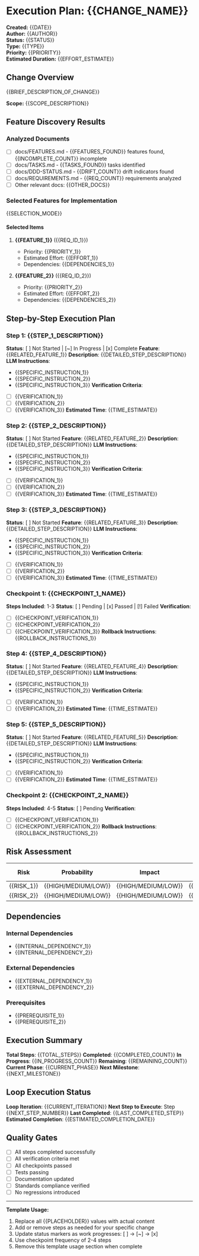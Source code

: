 # Execution Plan: {{CHANGE_NAME}}

**Created:** {{DATE}}  
**Author:** {{AUTHOR}}  
**Status:** {{STATUS}} <!-- Draft | In Progress | Complete | Failed -->  
**Type:** {{TYPE}} <!-- Feature Implementation | Refactoring | Migration | Bug Fix | Enhancement -->  
**Priority:** {{PRIORITY}} <!-- High | Medium | Low -->  
**Estimated Duration:** {{EFFORT_ESTIMATE}} <!-- e.g., 2-3 hours, 1 day, 1 week -->

## Change Overview

{{BRIEF_DESCRIPTION_OF_CHANGE}}

**Scope:** {{SCOPE_DESCRIPTION}}

## Feature Discovery Results

### Analyzed Documents

- [ ] docs/FEATURES.md - {{FEATURES_FOUND}} features found, {{INCOMPLETE_COUNT}} incomplete
- [ ] docs/TASKS.md - {{TASKS_FOUND}} tasks identified
- [ ] docs/DDD-STATUS.md - {{DRIFT_COUNT}} drift indicators found
- [ ] docs/REQUIREMENTS.md - {{REQ_COUNT}} requirements analyzed
- [ ] Other relevant docs: {{OTHER_DOCS}}

### Selected Features for Implementation

{{SELECTION_MODE}} <!-- AUTO MODE | PICKER MODE -->

#### Selected Items

1. **{{FEATURE_1}}** ({{REQ_ID_1}})
   - Priority: {{PRIORITY_1}}
   - Estimated Effort: {{EFFORT_1}}
   - Dependencies: {{DEPENDENCIES_1}}

2. **{{FEATURE_2}}** ({{REQ_ID_2}})
   - Priority: {{PRIORITY_2}}
   - Estimated Effort: {{EFFORT_2}}
   - Dependencies: {{DEPENDENCIES_2}}

## Step-by-Step Execution Plan

### Step 1: {{STEP_1_DESCRIPTION}}

**Status**: [ ] Not Started | [~] In Progress | [x] Complete
**Feature**: {{RELATED_FEATURE_1}}
**Description**: {{DETAILED_STEP_DESCRIPTION}}
**LLM Instructions**:

- {{SPECIFIC_INSTRUCTION_1}}
- {{SPECIFIC_INSTRUCTION_2}}
- {{SPECIFIC_INSTRUCTION_3}}
**Verification Criteria**:
- [ ] {{VERIFICATION_1}}
- [ ] {{VERIFICATION_2}}
- [ ] {{VERIFICATION_3}}
**Estimated Time**: {{TIME_ESTIMATE}}

### Step 2: {{STEP_2_DESCRIPTION}}

**Status**: [ ] Not Started
**Feature**: {{RELATED_FEATURE_2}}
**Description**: {{DETAILED_STEP_DESCRIPTION}}
**LLM Instructions**:

- {{SPECIFIC_INSTRUCTION_1}}
- {{SPECIFIC_INSTRUCTION_2}}
- {{SPECIFIC_INSTRUCTION_3}}
**Verification Criteria**:
- [ ] {{VERIFICATION_1}}
- [ ] {{VERIFICATION_2}}
- [ ] {{VERIFICATION_3}}
**Estimated Time**: {{TIME_ESTIMATE}}

### Step 3: {{STEP_3_DESCRIPTION}}

**Status**: [ ] Not Started
**Feature**: {{RELATED_FEATURE_3}}
**Description**: {{DETAILED_STEP_DESCRIPTION}}
**LLM Instructions**:

- {{SPECIFIC_INSTRUCTION_1}}
- {{SPECIFIC_INSTRUCTION_2}}
- {{SPECIFIC_INSTRUCTION_3}}
**Verification Criteria**:
- [ ] {{VERIFICATION_1}}
- [ ] {{VERIFICATION_2}}
- [ ] {{VERIFICATION_3}}
**Estimated Time**: {{TIME_ESTIMATE}}

### Checkpoint 1: {{CHECKPOINT_1_NAME}}

**Steps Included**: 1-3
**Status**: [ ] Pending | [x] Passed | [!] Failed
**Verification**:

- [ ] {{CHECKPOINT_VERIFICATION_1}}
- [ ] {{CHECKPOINT_VERIFICATION_2}}
- [ ] {{CHECKPOINT_VERIFICATION_3}}
**Rollback Instructions**: {{ROLLBACK_INSTRUCTIONS_1}}

### Step 4: {{STEP_4_DESCRIPTION}}

**Status**: [ ] Not Started
**Feature**: {{RELATED_FEATURE_4}}
**Description**: {{DETAILED_STEP_DESCRIPTION}}
**LLM Instructions**:

- {{SPECIFIC_INSTRUCTION_1}}
- {{SPECIFIC_INSTRUCTION_2}}
**Verification Criteria**:
- [ ] {{VERIFICATION_1}}
- [ ] {{VERIFICATION_2}}
**Estimated Time**: {{TIME_ESTIMATE}}

### Step 5: {{STEP_5_DESCRIPTION}}

**Status**: [ ] Not Started
**Feature**: {{RELATED_FEATURE_5}}
**Description**: {{DETAILED_STEP_DESCRIPTION}}
**LLM Instructions**:

- {{SPECIFIC_INSTRUCTION_1}}
- {{SPECIFIC_INSTRUCTION_2}}
**Verification Criteria**:
- [ ] {{VERIFICATION_1}}
- [ ] {{VERIFICATION_2}}
**Estimated Time**: {{TIME_ESTIMATE}}

### Checkpoint 2: {{CHECKPOINT_2_NAME}}

**Steps Included**: 4-5
**Status**: [ ] Pending
**Verification**:

- [ ] {{CHECKPOINT_VERIFICATION_1}}
- [ ] {{CHECKPOINT_VERIFICATION_2}}
**Rollback Instructions**: {{ROLLBACK_INSTRUCTIONS_2}}

## Risk Assessment

| Risk | Probability | Impact | Mitigation Strategy |
|------|-------------|--------|-------------------|
| {{RISK_1}} | {{HIGH/MEDIUM/LOW}} | {{HIGH/MEDIUM/LOW}} | {{MITIGATION_1}} |
| {{RISK_2}} | {{HIGH/MEDIUM/LOW}} | {{HIGH/MEDIUM/LOW}} | {{MITIGATION_2}} |

## Dependencies

### Internal Dependencies

- {{INTERNAL_DEPENDENCY_1}}
- {{INTERNAL_DEPENDENCY_2}}

### External Dependencies

- {{EXTERNAL_DEPENDENCY_1}}
- {{EXTERNAL_DEPENDENCY_2}}

### Prerequisites

- {{PREREQUISITE_1}}
- {{PREREQUISITE_2}}

## Execution Summary

**Total Steps**: {{TOTAL_STEPS}}
**Completed**: {{COMPLETED_COUNT}}
**In Progress**: {{IN_PROGRESS_COUNT}}
**Remaining**: {{REMAINING_COUNT}}
**Current Phase**: {{CURRENT_PHASE}}
**Next Milestone**: {{NEXT_MILESTONE}}

## Loop Execution Status

**Loop Iteration**: {{CURRENT_ITERATION}}
**Next Step to Execute**: Step {{NEXT_STEP_NUMBER}}
**Last Completed**: {{LAST_COMPLETED_STEP}}
**Estimated Completion**: {{ESTIMATED_COMPLETION_DATE}}

## Quality Gates

- [ ] All steps completed successfully
- [ ] All verification criteria met
- [ ] All checkpoints passed
- [ ] Tests passing
- [ ] Documentation updated
- [ ] Standards compliance verified
- [ ] No regressions introduced

---

**Template Usage:**

1. Replace all {{PLACEHOLDER}} values with actual content
2. Add or remove steps as needed for your specific change
3. Update status markers as work progresses: [ ] → [~] → [x]
4. Use checkpoint frequency of 2-4 steps
5. Remove this template usage section when complete
